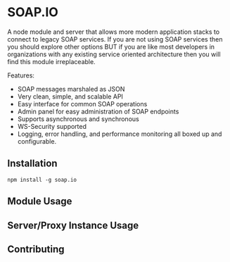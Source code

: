 # SOAP.IO

A node module and server that allows more modern application stacks to connect to legacy SOAP services.  If you are not using SOAP services then you should explore other options BUT if you are like most developers in organizations with any existing service oriented architecture then you will find this module irreplaceable.

Features:

* SOAP messages marshaled as JSON
* Very clean, simple, and scalable API
* Easy interface for common SOAP operations 
* Admin panel for easy administration of SOAP endpoints
* Supports asynchronous and synchronous 
* WS-Security supported
* Logging, error handling, and performance monitoring all boxed up and configurable.

## Installation

```
npm install -g soap.io
```

## Module Usage

## Server/Proxy Instance Usage

## Contributing